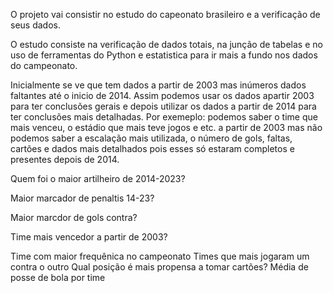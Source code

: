 O projeto vai consistir no estudo do capeonato brasileiro e a verificação de seus dados. 

O estudo consiste na verificação de dados totais, na junção de tabelas e no uso de ferramentas do Python e estatistica para ir mais a fundo nos dados do campeonato. 

Inicialmente se ve que tem dados a partir de 2003 mas inúmeros dados faltantes até o inicio de 2014. Assim podemos usar os dados apartir 2003 para ter conclusões gerais e depois utilizar os dados a partir de 2014 para ter conclusões mais detalhadas. Por exemeplo: podemos saber o time que mais venceu, o estádio que mais teve jogos e etc. a partir de 2003 mas não podemos saber a escalação mais utilizada, o número de gols, faltas, cartões e dados mais detalhados pois esses só estaram completos e presentes depois de 2014. 

Quem foi o maior artilheiro de 2014-2023? 

Maior marcador de penaltis 14-23? 

Maior marcdor de gols contra? 

Time mais vencedor a partir de 2003? 


Time com maior frequênica no campeonato
Times que mais jogaram um contra o outro
Qual posição é mais propensa a tomar cartões? 
Média de posse de bola por time
